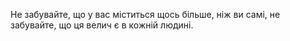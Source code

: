 Не забувайте, що у вас міститься щось більше, ніж ви самі, не забувайте, що ця велич є в кожній людині.